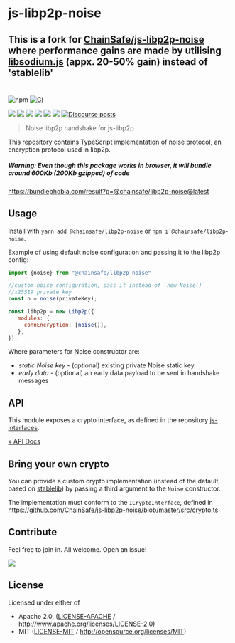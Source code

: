 # js-libp2p-noise
## This is a fork for [ChainSafe/js-libp2p-noise](https://github.com/ChainSafe/js-libp2p-noise) where performance gains are made by utilising [libsodium.js](https://www.npmjs.com/package/libsodium-wrappers) (appx. 20-50% gain) instead of 'stablelib' 
#

![npm](https://img.shields.io/npm/v/@dao-xyz/libp2p-noise)
[![CI](https://github.com/dao-xyz/js-libp2p-noise/actions/workflows/ci.yml/badge.svg?branch=master&event=push)](https://github.com/ChainSafe/js-libp2p-noise/actions/workflows/ci.yml)

[![](https://img.shields.io/badge/project-libp2p-yellow.svg?style=flat-square)](https://libp2p.io/)
![](https://img.shields.io/github/issues-raw/ChainSafe/js-libp2p-noise)
![](https://img.shields.io/github/license/ChainSafe/js-libp2p-noise)
![](https://img.shields.io/badge/yarn-%3E%3D1.17.0-orange.svg?style=flat-square)
![](https://img.shields.io/badge/Node.js-%3E%3D16.0.0-orange.svg?style=flat-square)
![](https://img.shields.io/badge/browsers-last%202%20versions%2C%20not%20ie%20%3C%3D11-orange)
[![Discourse posts](https://img.shields.io/discourse/https/discuss.libp2p.io/posts.svg)](https://discuss.libp2p.io)

> Noise libp2p handshake for js-libp2p

This repository contains TypeScript implementation of noise protocol, an encryption protocol used in libp2p.

##### Warning: Even though this package works in browser, it will bundle around 600Kb (200Kb gzipped) of code
https://bundlephobia.com/result?p=@chainsafe/libp2p-noise@latest

## Usage

Install with `yarn add @chainsafe/libp2p-noise` or `npm i @chainsafe/libp2p-noise`.

Example of using default noise configuration and passing it to the libp2p config:

```js
import {noise} from "@chainsafe/libp2p-noise"

//custom noise configuration, pass it instead of `new Noise()`
//x25519 private key
const n = noise(privateKey);

const libp2p = new Libp2p({
   modules: {
     connEncryption: [noise()],
   },
});
```

Where parameters for Noise constructor are:
 - *static Noise key* - (optional) existing private Noise static key
 - *early data* - (optional) an early data payload to be sent in handshake messages



## API

This module exposes a crypto interface, as defined in the repository [js-interfaces](https://github.com/libp2p/js-libp2p-interfaces).

[» API Docs](https://github.com/libp2p/js-libp2p-interfaces/tree/master/packages/interface-connection-encrypter#api)

## Bring your own crypto

You can provide a custom crypto implementation (instead of the default, based on [stablelib](https://www.stablelib.com/)) by passing a third argument to the `Noise` constructor.

The implementation must conform to the `ICryptoInterface`, defined in https://github.com/ChainSafe/js-libp2p-noise/blob/master/src/crypto.ts

## Contribute

Feel free to join in. All welcome. Open an issue!

[![](https://cdn.rawgit.com/jbenet/contribute-ipfs-gif/master/img/contribute.gif)](https://github.com/ipfs/community/blob/master/contributing.md)

## License

Licensed under either of

 * Apache 2.0, ([LICENSE-APACHE](LICENSE-APACHE) / http://www.apache.org/licenses/LICENSE-2.0)
 * MIT ([LICENSE-MIT](LICENSE-MIT) / http://opensource.org/licenses/MIT)
